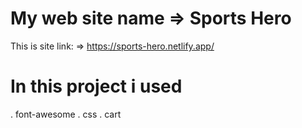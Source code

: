 # My web site name => Sports Hero

 


This is site link: => https://sports-hero.netlify.app/

# In this project i used
. font-awesome
. css
. cart
